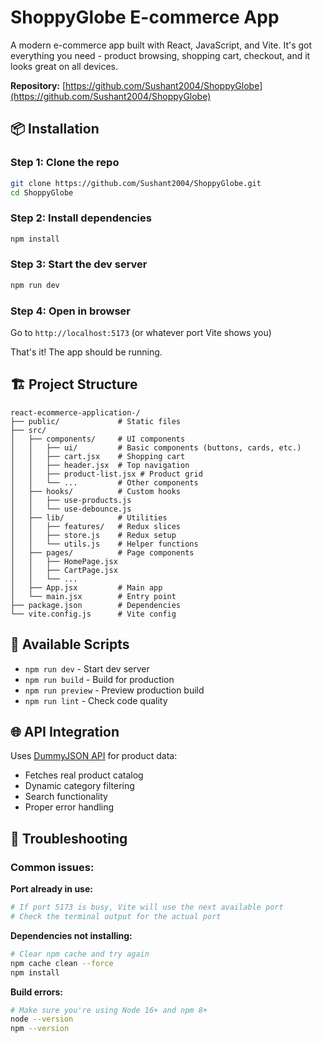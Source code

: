 # ShoppyGlobe E-commerce App

A modern e-commerce app built with React, JavaScript, and Vite. It's got everything you need - product browsing, shopping cart, checkout, and it looks great on all devices.

**Repository:** [https://github.com/Sushant2004/ShoppyGlobe](https://github.com/Sushant2004/ShoppyGlobe)


## 📦 Installation

### Step 1: Clone the repo
```bash
git clone https://github.com/Sushant2004/ShoppyGlobe.git
cd ShoppyGlobe
```

### Step 2: Install dependencies
```bash
npm install
```

### Step 3: Start the dev server
```bash
npm run dev
```

### Step 4: Open in browser
Go to `http://localhost:5173` (or whatever port Vite shows you)

That's it! The app should be running.


## 🏗️ Project Structure

```
react-ecommerce-application-/
├── public/             # Static files
├── src/
│   ├── components/     # UI components
│   │   ├── ui/         # Basic components (buttons, cards, etc.)
│   │   ├── cart.jsx    # Shopping cart
│   │   ├── header.jsx  # Top navigation
│   │   ├── product-list.jsx # Product grid
│   │   └── ...         # Other components
│   ├── hooks/          # Custom hooks
│   │   ├── use-products.js
│   │   └── use-debounce.js
│   ├── lib/            # Utilities
│   │   ├── features/   # Redux slices
│   │   ├── store.js    # Redux setup
│   │   └── utils.js    # Helper functions
│   ├── pages/          # Page components
│   │   ├── HomePage.jsx
│   │   ├── CartPage.jsx
│   │   └── ...
│   ├── App.jsx         # Main app
│   └── main.jsx        # Entry point
├── package.json        # Dependencies
└── vite.config.js      # Vite config
```

## 🔧 Available Scripts

- `npm run dev` - Start dev server
- `npm run build` - Build for production
- `npm run preview` - Preview production build
- `npm run lint` - Check code quality

## 🌐 API Integration

Uses [DummyJSON API](https://dummyjson.com/) for product data:
- Fetches real product catalog
- Dynamic category filtering
- Search functionality
- Proper error handling

## 🐛 Troubleshooting

### Common issues:

**Port already in use:**
```bash
# If port 5173 is busy, Vite will use the next available port
# Check the terminal output for the actual port
```

**Dependencies not installing:**
```bash
# Clear npm cache and try again
npm cache clean --force
npm install
```

**Build errors:**
```bash
# Make sure you're using Node 16+ and npm 8+
node --version
npm --version
```

